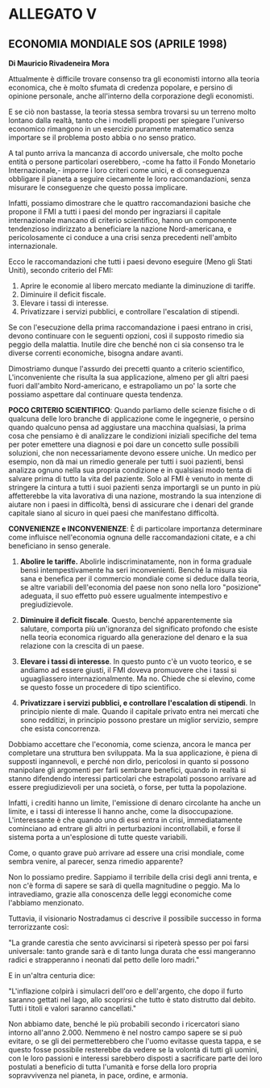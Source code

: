 # ALLEGATO V

## ECONOMIA MONDIALE SOS (APRILE 1998)

**Di Mauricio Rivadeneira Mora**

Attualmente è difficile trovare consenso tra gli economisti intorno alla teoria economica, che è molto sfumata di credenza popolare, e persino di opinione personale, anche all'interno della corporazione degli economisti.

E se ciò non bastasse, la teoria stessa sembra trovarsi su un terreno molto lontano dalla realtà, tanto che i modelli proposti per spiegare l'universo economico rimangono in un esercizio puramente matematico senza importare se il problema posto abbia o no senso pratico.

A tal punto arriva la mancanza di accordo universale, che molto poche entità o persone particolari oserebbero, -come ha fatto il Fondo Monetario Internazionale,- imporre i loro criteri come unici, e di conseguenza obbligare il pianeta a seguire ciecamente le loro raccomandazioni, senza misurare le conseguenze che questo possa implicare.

Infatti, possiamo dimostrare che le quattro raccomandazioni basiche che propone il FMI a tutti i paesi del mondo per ingraziarsi il capitale internazionale mancano di criterio scientifico, hanno un componente tendenzioso indirizzato a beneficiare la nazione Nord-americana, e pericolosamente ci conduce a una crisi senza precedenti nell'ambito internazionale.

Ecco le raccomandazioni che tutti i paesi devono eseguire (Meno gli Stati Uniti), secondo criterio del FMI:

1. Aprire le economie al libero mercato mediante la diminuzione di tariffe.
2. Diminuire il deficit fiscale.
3. Elevare i tassi di interesse.
4. Privatizzare i servizi pubblici, e controllare l'escalation di stipendi.

Se con l'esecuzione della prima raccomandazione i paesi entrano in crisi, devono continuare con le seguenti opzioni, così il supposto rimedio sia peggio della malattia. Inutile dire che benché non ci sia consenso tra le diverse correnti economiche, bisogna andare avanti.

Dimostriamo dunque l'assurdo dei precetti quanto a criterio scientifico, L'inconveniente che risulta la sua applicazione, almeno per gli altri paesi fuori dall'ambito Nord-americano, e estrapoliamo un po' la sorte che possiamo aspettare dal continuare questa tendenza.

**POCO CRITERIO SCIENTIFICO**: Quando parliamo delle scienze fisiche o di qualcuna delle loro branche di applicazione come le ingegnerie, o persino quando qualcuno pensa ad aggiustare una macchina qualsiasi, la prima cosa che pensiamo è di analizzare le condizioni iniziali specifiche del tema per poter emettere una diagnosi e poi dare un concetto sulle possibili soluzioni, che non necessariamente devono essere uniche. Un medico per esempio, non dà mai un rimedio generale per tutti i suoi pazienti, bensì analizza ognuno nella sua propria condizione e in qualsiasi modo tenta di salvare prima di tutto la vita del paziente. Solo al FMI è venuto in mente di stringere la cintura a tutti i suoi pazienti senza importargli se un punto in più affetterebbe la vita lavorativa di una nazione, mostrando la sua intenzione di aiutare non i paesi in difficoltà, bensì di assicurare che i denari del grande capitale siano al sicuro in quei paesi che manifestano difficoltà.

**CONVENIENZE e INCONVENIENZE**: È di particolare importanza determinare come influisce nell'economia ognuna delle raccomandazioni citate, e a chi beneficiano in senso generale.

1. **Abolire le tariffe.** Abolirle indiscriminatamente, non in forma graduale bensì intempestivamente ha seri inconvenienti. Benché la misura sia sana e benefica per il commercio mondiale come si deduce dalla teoria, se altre variabili dell'economia del paese non sono nella loro "posizione" adeguata, il suo effetto può essere ugualmente intempestivo e pregiudizievole.

2. **Diminuire il deficit fiscale**. Questo, benché apparentemente sia salutare, comporta più un'ignoranza del significato profondo che esiste nella teoria economica riguardo alla generazione del denaro e la sua relazione con la crescita di un paese.

3. **Elevare i tassi di interesse**. In questo punto c'è un vuoto teorico, e se andiamo ad essere giusti, il FMI doveva promuovere che i tassi si uguagliassero internazionalmente. Ma no. Chiede che si elevino, come se questo fosse un procedere di tipo scientifico.

4. **Privatizzare i servizi pubblici, e controllare l'escalation di stipendi**. In principio niente di male. Quando il capitale privato entra nei mercati che sono redditizi, in principio possono prestare un miglior servizio, sempre che esista concorrenza.

Dobbiamo accettare che l'economia, come scienza, ancora le manca per completare una struttura ben sviluppata. Ma la sua applicazione, è piena di supposti ingannevoli, e perché non dirlo, pericolosi in quanto si possono manipolare gli argomenti per farli sembrare benefici, quando in realtà si stanno difendendo interessi particolari che estrapolati possono arrivare ad essere pregiudizievoli per una società, o forse, per tutta la popolazione.

Infatti, i crediti hanno un limite, l'emissione di denaro circolante ha anche un limite, e i tassi di interesse li hanno anche, come la disoccupazione. L'interessante è che quando uno di essi entra in crisi, immediatamente cominciano ad entrare gli altri in perturbazioni incontrollabili, e forse il sistema porta a un'esplosione di tutte queste variabili.

Come, o quanto grave può arrivare ad essere una crisi mondiale, come sembra venire, al parecer, senza rimedio apparente?

Non lo possiamo predire. Sappiamo il terribile della crisi degli anni trenta, e non c'è forma di sapere se sarà di quella magnitudine o peggio. Ma lo intravediamo, grazie alla conoscenza delle leggi economiche come l'abbiamo menzionato.

Tuttavia, il visionario Nostradamus ci descrive il possibile successo in forma terrorizzante così:

"La grande carestia che sento avvicinarsi si ripeterà spesso per poi farsi universale: tanto grande sarà e di tanto lunga durata che essi mangeranno radici e strapperanno i neonati dal petto delle loro madri."

E in un'altra centuria dice:

"L'inflazione colpirà i simulacri dell'oro e dell'argento, che dopo il furto saranno gettati nel lago, allo scoprirsi che tutto è stato distrutto dal debito. Tutti i titoli e valori saranno cancellati."

Non abbiamo date, benché le più probabili secondo i ricercatori siano intorno all'anno 2.000. Nemmeno è nel nostro campo sapere se si può evitare, o se gli dei permetterebbero che l'uomo evitasse questa tappa, e se questo fosse possibile resterebbe da vedere se la volontà di tutti gli uomini, con le loro passioni e interessi sarebbero disposti a sacrificare parte dei loro postulati a beneficio di tutta l'umanità e forse della loro propria sopravvivenza nel pianeta, in pace, ordine, e armonia.
